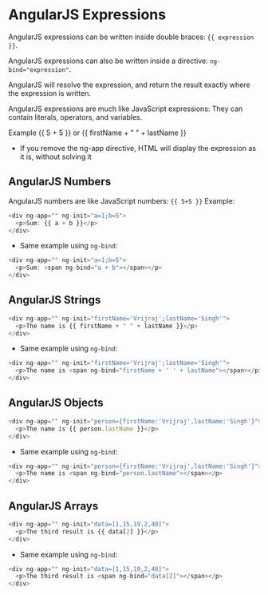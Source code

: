 # AngularJS Expressions
AngularJS expressions can be written inside double braces: `{{ expression }}`.

AngularJS expressions can also be written inside a directive:  `ng-bind="expression"`.

AngularJS will resolve the expression, and return the result exactly where the expression is written.

AngularJS expressions are much like JavaScript expressions: They can contain literals, operators, and variables.

Example {{ 5 + 5 }} or {{ firstName + " " + lastName }}

* If you remove the ng-app directive, HTML will display the expression as it is, without solving it

## AngularJS Numbers
AngularJS numbers are like JavaScript numbers:
`{{ 5+5 }}`
Example:

```js
<div ng-app="" ng-init="a=1;b=5">
  <p>Sum: {{ a + b }}</p>
</div>
```
* Same example using `ng-bind`:
```js
<div ng-app="" ng-init="a=1;b=5">
  <p>Sum: <span ng-bind="a + b"></span></p>
</div>
```

## AngularJS Strings
```js
<div ng-app="" ng-init="firstName='Vrijraj';lastName='Singh'">
  <p>The name is {{ firstName + " " + lastName }}</p>
</div>
```
* Same example using `ng-bind`:
```js
<div ng-app="" ng-init="firstName='Vrijraj';lastName='Singh'">
  <p>The name is <span ng-bind="firstName + ' ' + lastName"></span></p>
</div>
```

## AngularJS Objects
```js
<div ng-app="" ng-init="person={firstName:'Vrijraj',lastName:'Singh'}">
  <p>The name is {{ person.lastName }}</p>
</div>
```

* Same example using `ng-bind`:
```js
<div ng-app="" ng-init="person={firstName:'Vrijraj',lastName:'Singh'}">
  <p>The name is <span ng-bind="person.lastName"></span></p>
</div>
```

## AngularJS Arrays
```js
<div ng-app="" ng-init="data=[1,15,19,2,40]">
  <p>The third result is {{ data[2] }}</p>
</div>
```

* Same example using `ng-bind`:
```js
<div ng-app="" ng-init="data=[1,15,19,2,40]">
  <p>The third result is <span ng-bind="data[2]"></span></p>
</div>
```
